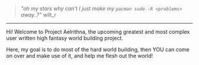 > _"oh my stars why can't I just make my `pacman sudo -R <problems>` away..?"_
> wilt_r

---

Hi! Welcome to Project Aelrithna, the upcoming greatest and most complex user written high fantasy world building project.

Here, my goal is to do most of the hard world building, then YOU can come on over and make use of it, and help me flesh out the world!
